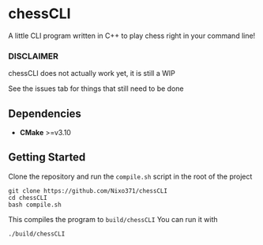 # chessCLI
A little CLI program written in C++ to play chess right in your command line!

### DISCLAIMER
chessCLI does not actually work yet, it is still a WIP

See the issues tab for things that still need to be done


## Dependencies
- **CMake** >=v3.10

## Getting Started
Clone the repository and run the `compile.sh` script in the root of the project
```
git clone https://github.com/Nixo371/chessCLI
cd chessCLI
bash compile.sh
```

This compiles the program to `build/chessCLI`
You can run it with
```
./build/chessCLI
```
